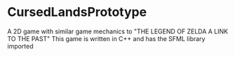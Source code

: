 # CursedLandsPrototype
A 2D game with similar game mechanics to "THE LEGEND OF ZELDA A LINK TO THE PAST"
This game is written in C++ and has the SFML library imported

